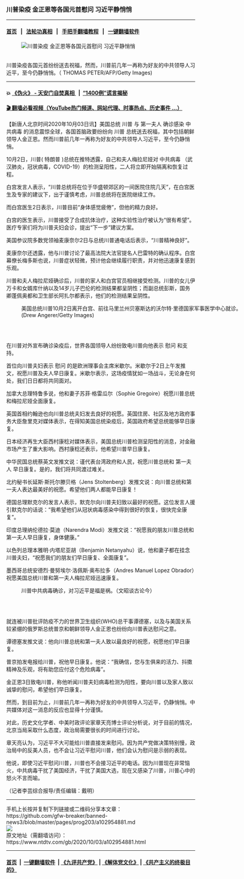 ### 川普染疫 金正恩等各国元首慰问 习近平静悄悄
------------------------

#### [首页](https://github.com/gfw-breaker/banned-news3/blob/master/README.md) &nbsp;&nbsp;|&nbsp;&nbsp; [法轮功真相](https://github.com/begood0513/basic/blob/master/README.md)  &nbsp;&nbsp;|&nbsp;&nbsp; [手把手翻墙教程](https://github.com/gfw-breaker/guides/wiki)  &nbsp;&nbsp;|&nbsp;&nbsp; [一键翻墙软件](https://github.com/gfw-breaker/nogfw/blob/master/README.md)  



<div><div class="featured_image">
 <figure>
  <img alt="川普染疫 金正恩等各国元首慰问 习近平静悄悄" src="https://i.ntdtv.com/assets/uploads/2020/10/GettyImages-872013572-800x450.jpg"/>
 </figure><br/>
 <span class="caption">
  川普染疫各国元首纷纷送去祝福，然而，川普前几年一再称为好友的中共领导人习近平，至今仍静悄悄。（ THOMAS PETER/AFP/Getty Images)
 </span>
</div>
</div><hr/>

#### 💥 [《伪火》 - 天安门自焚真相 ](http://158.247.195.190:10000/videos/blog/weihuo.html)&nbsp; |&nbsp; [“1400例”谎言揭秘  ](http://158.247.195.190:10000/videos/blog/jiexi1400.html)

#### [ 🎬  翻墙必看视频（YouTube热门频道、网站代理、时事热点、历史事件 ...）](https://github.com/gfw-breaker/links/blob/master/banned.md)

<div><div class="post_content" itemprop="articleBody">
 <p>
  【新唐人北京时间2020年10月03日讯】美国总统
  <ok href="https://www.ntdtv.com/gb/川普.htm">
   川普
  </ok>
  与
  <ok href="https://www.ntdtv.com/gb/第一夫人.htm">
   第一夫人
  </ok>
  确诊感染
  <ok href="https://www.ntdtv.com/gb/中共病毒.htm">
   中共病毒
  </ok>
  的消息震惊全球，各国首脑政要纷纷向
  <ok href="https://www.ntdtv.com/gb/川普.htm">
   川普
  </ok>
  总统送去祝福，其中包括朝鲜领导人金正恩。然而川普前几年一再称为好友的中共领导人习近平，至今仍静悄悄。
 </p>
 <p>
  10月2日，川普(
  <ok href="https://www.ntdtv.com/gb/特朗普.htm">
   特朗普
  </ok>
  )总统在推特透露，自己和夫人梅拉尼娅对
  <ok href="https://www.ntdtv.com/gb/中共病毒.htm">
   中共病毒
  </ok>
  （武汉肺炎，冠状病毒，COVID-19）的检测呈阳性，二人将立即开始隔离和恢复过程。
 </p>
 <p>
  白宫发言人表示，“川普总统将在位于华盛顿郊区的一间医院住院几天”，在白宫医生及专家的建议下，出于谨慎考虑，川普总统将在医院继续工作。
 </p>
 <p>
  而白宫医生2日表示，川普目前“身体感觉疲倦”，但他的精力良好。
 </p>
 <p>
  白宫的医生表示，川普接受了合成抗体治疗，这种实验性治疗被认为“很有希望”。医疗专家们将为川普夫妇会诊，提出“下一步”建议方案。
 </p>
 <p>
  美国参议院多数党领袖麦康奈尔2日与总统川普通电话后表示，“川普精神良好”。
 </p>
 <p>
  麦康奈尔还透露，他与川普讨论了最高法院大法官提名人巴雷特的确认程序。白宫幕僚长梅多斯也说，川普症状轻微，预计他会继续履行职责，并对他迅速康复感到乐观。
 </p>
 <p>
  川普和夫人梅拉尼娅确诊后，川普的家人和白宫官员相继接受检测。川普的女儿伊万卡和女婿库什纳以及14岁儿子巴伦的检测结果都呈阴性；而副总统彭斯，国务卿蓬佩奥都和卫生部长阿扎尔都表示，他们的检测结果呈阴性。
 </p>
 <figure class="wp-caption alignnone" id="attachment_102954855" style="width: 600px">
  <ok href="https://i.ntdtv.com/assets/uploads/2020/10/GettyImages-1228854831.jpg">
   <img alt="" class="size-medium wp-image-102954855" src="https://i.ntdtv.com/assets/uploads/2020/10/GettyImages-1228854831-600x400.jpg"/>
  </ok>
  <br/><figcaption class="wp-caption-text">
   美国总统川普10月2日离开白宫、前往马里兰州贝塞斯达的沃尔特·里德国家军事医学中心就诊。 (Drew Angerer/Getty Images)
  </figcaption><br/>
 </figure><br/>
 <p>
  在川普对外宣布确诊染疫后，世界各国领导人纷纷致电川普向他表示
  <ok href="https://www.ntdtv.com/gb/慰问.htm">
   慰问
  </ok>
  和支持。
 </p>
 <p>
  首位向川普夫妇表示
  <ok href="https://www.ntdtv.com/gb/慰问.htm">
   慰问
  </ok>
  的是欧洲理事会主席米歇尔。米歇尔于2日上午发推文，祝愿川普及夫人早日康复。米歇尔表示，这场疫情犹如一场战斗，无论身在何处，我们日日都将共同面对。
 </p>
 <p>
  加拿大总理特鲁多说，他和妻子苏菲·格雷瓜尔（Sophie Gregoire）祝愿川普总统和梅拉尼娅全面康复。
 </p>
 <p>
  英国首相约翰逊也向川普总统夫妇发去良好的祝愿。英国住房、社区及地方政府事务大臣詹里克对媒体表示，在得知美国总统染疫后，英国政府希望总统能够早日康复。
 </p>
 <p>
  日本经济再生大臣西村康稔对媒体表示，美国总统川普检测呈阳性的消息，对金融市场产生了重大影响。西村康稔还表示，他希望川普早日康复。
 </p>
 <p>
  中华民国总统蔡英文发推文说：谨代表台湾政府和人民，祝愿川普总统和
  <ok href="https://www.ntdtv.com/gb/第一夫人.htm">
   第一夫人
  </ok>
  早日康复。是的，我们将共同渡过难关。
 </p>
 <p>
  北约秘书长延斯·斯托尔滕贝格（Jens Stoltenberg）发推文说：向川普总统和第一夫人表达最美好的祝愿。希望他们两人都能早日康复！
 </p>
 <p>
  德国总理默克尔的发言人表示，默克尔向川普夫妇致以最好的祝愿。这位发言人援引默克尔的话说：“我希望他们从冠状病毒感染中得到很好的恢复，很快完全康复”。
 </p>
 <p>
  印度总理纳伦德拉·莫迪（Narendra Modi）发推文说：“祝愿我的朋友川普总统和第一夫人早日康复，身体健康。”
 </p>
 <p>
  以色列总理本雅明·内塔尼亚胡（Benjamin Netanyahu）说，他和妻子都在挂念川普夫妇，“祝愿我们的朋友们早日康复、全面康复”。
 </p>
 <p>
  墨西哥总统安德烈·曼努埃尔·洛佩斯·奥布拉多（Andres Manuel Lopez Obrador）祝愿美国总统川普和第一夫人梅拉尼娅迅速康复。
 </p>
 <figure class="wp-caption alignnone" id="attachment_102954846" style="width: 600px">
  <ok href="https://i.ntdtv.com/assets/uploads/2020/10/maxresdefault-12.jpg">
   <img alt="" class="size-medium wp-image-102954846" src="https://i.ntdtv.com/assets/uploads/2020/10/maxresdefault-12-600x338.jpg"/>
  </ok>
  <br/><figcaption class="wp-caption-text">
   川普中共病毒确诊，对习近平是福是祸。（文昭谈古论今）
  </figcaption><br/>
 </figure><br/>
 <p>
  就连被川普批评防疫不力的世界卫生组织(WHO)总干事谭德塞，以及与美国关系较紧绷的俄罗斯总统普京和朝鲜领导人金正恩也纷纷向川普表达慰问之意。
 </p>
 <p>
  谭德塞发推文说：他向川普总统和第一夫人致以最良好的祝愿，祝愿他们早日康复。
 </p>
 <p>
  普京拍发电报给川普，祝他早日康复。他说：“我确信，您与生俱来的活力、抖擞精神及乐观，将有助您应付这个危险病毒”。
 </p>
 <p>
  金正恩3日致电川普，称他听闻川普夫妇病毒检测为阳性，要向川普以及家人致以诚挚的慰问，希望他们早日康复。
 </p>
 <p>
  然而，到目前为止，川普前几年一再称为好友的中共领导人习近平，仍静悄悄。中共媒体对这一消息的反应也显得十分谨慎。
 </p>
 <p>
  对此，历史文化学者、中美时政评论家章天亮博士评论分析说，对于目前的情况，北京当局采取什么态度，政治局需要很长的时间进行讨论。
 </p>
 <p>
  章天亮认为，习近平不大可能给川普直接发来慰问。因为共产党做决策特别慢，政治局中的反美人员，也不会让习近平慰问川普，他们会认为慰问是示弱的表现。
 </p>
 <p>
  他说，即使习近平慰问川普，川普也不会接习近平的电话。因为川普现在非常恼火，中共病毒干扰了美国经济，干扰了美国大选，现在又感染了川普，川普心中的怒火不言而喻。
 </p>
 <p>
  （记者李芸综合报导/责任编辑：戴明）
 </p>
 <div class="single_ad">
 </div>
</div>
</div>
<hr/>
手机上长按并复制下列链接或二维码分享本文章：<br/>
https://github.com/gfw-breaker/banned-news3/blob/master/pages/prog203/a102954881.md <br/>
<a href='https://github.com/gfw-breaker/banned-news3/blob/master/pages/prog203/a102954881.md'><img src='https://github.com/gfw-breaker/banned-news3/blob/master/pages/prog203/a102954881.md.png'/></a> <br/>
原文地址（需翻墙访问）：https://www.ntdtv.com/gb/2020/10/03/a102954881.html


------------------------
#### [首页](https://github.com/gfw-breaker/banned-news3/blob/master/README.md) &nbsp;|&nbsp; [一键翻墙软件](https://github.com/gfw-breaker/nogfw/blob/master/README.md) &nbsp;| [《九评共产党》](https://github.com/gfw-breaker/9ping.md/blob/master/README.md#九评之一评共产党是什么) | [《解体党文化》](https://github.com/gfw-breaker/jtdwh.md/blob/master/README.md) | [《共产主义的终极目的》](https://github.com/gfw-breaker/gczydzjmd.md/blob/master/README.md)


<img src='http://gfw-breaker.win/banned-news3/pages/prog203/a102954881.md' width='0px' height='0px'/>